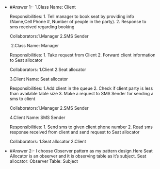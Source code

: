 <ul>
<li>
#Answer 1:-
<bold>1.Class Name: Client</bold>

Responsibilities: 1. Tell manager to book seat by providing info (Name,Cell Phone #, Number of people in the party).
2. Response to sms received regarding booking

Collaborators:1.Manager
2.SMS Sender

 <bold>2.Class Name: Manager</bold>

Responsibilities: 1. Take request from Client
2. Forward client information to Seat allocator

Collaborators: 1.Client
2.Seat allocator

<bold>3.Client Name: Seat allocator</bold>

Responsibilities: 1.Add client in the queue
2. Check if client party is less than available table size
3. Make a request to SMS Sender for sending a sms to client 

Collaborators:1.Manager
2.SMS Sender

<bold>4.Client Name: SMS Sender</bold>

Responsibilities: 1. Send sms to given client phone number 
2. Read sms response received from client and send request to Seat allocator

Collaborators: 1.Seat allocator
2.Client</li>


<li>
#Answer 2:-
I choose Observer pattern as my pattern design.Here Seat Allocator is an observer and it is observing table as it’s subject.
Seat allocator: Observer
Table: Subject
</li>
</ul>